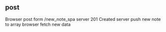 ## post

Browser post form
/new_note_spa
server 201 Created
server push new note to array
browser fetch new data
